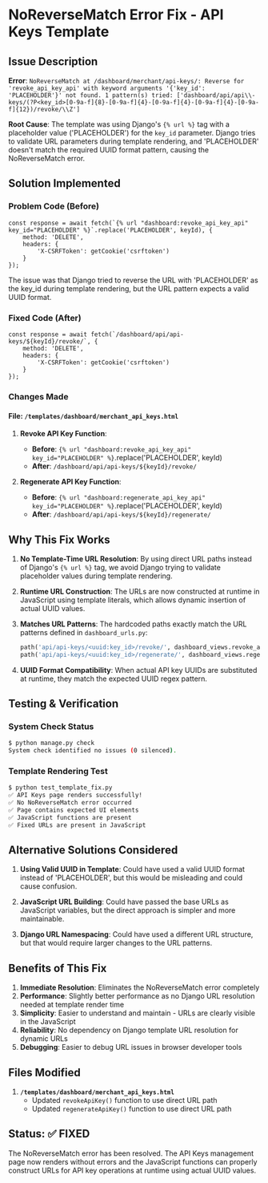 # NoReverseMatch Error Fix - API Keys Template

## Issue Description
**Error**: `NoReverseMatch at /dashboard/merchant/api-keys/: Reverse for 'revoke_api_key_api' with keyword arguments '{'key_id': 'PLACEHOLDER'}' not found. 1 pattern(s) tried: ['dashboard/api/api\\-keys/(?P<key_id>[0-9a-f]{8}-[0-9a-f]{4}-[0-9a-f]{4}-[0-9a-f]{4}-[0-9a-f]{12})/revoke/\\Z']`

**Root Cause**: The template was using Django's `{% url %}` tag with a placeholder value ('PLACEHOLDER') for the `key_id` parameter. Django tries to validate URL parameters during template rendering, and 'PLACEHOLDER' doesn't match the required UUID format pattern, causing the NoReverseMatch error.

## Solution Implemented

### **Problem Code (Before)**
```django-html
const response = await fetch(`{% url "dashboard:revoke_api_key_api" key_id="PLACEHOLDER" %}`.replace('PLACEHOLDER', keyId), {
    method: 'DELETE',
    headers: {
        'X-CSRFToken': getCookie('csrftoken')
    }
});
```

The issue was that Django tried to reverse the URL with 'PLACEHOLDER' as the key_id during template rendering, but the URL pattern expects a valid UUID format.

### **Fixed Code (After)**
```django-html
const response = await fetch(`/dashboard/api/api-keys/${keyId}/revoke/`, {
    method: 'DELETE',
    headers: {
        'X-CSRFToken': getCookie('csrftoken')
    }
});
```

### **Changes Made**

#### File: `/templates/dashboard/merchant_api_keys.html`

1. **Revoke API Key Function**:
   - **Before**: `{% url "dashboard:revoke_api_key_api" key_id="PLACEHOLDER" %}`.replace('PLACEHOLDER', keyId)
   - **After**: `/dashboard/api/api-keys/${keyId}/revoke/`

2. **Regenerate API Key Function**:
   - **Before**: `{% url "dashboard:regenerate_api_key_api" key_id="PLACEHOLDER" %}`.replace('PLACEHOLDER', keyId)
   - **After**: `/dashboard/api/api-keys/${keyId}/regenerate/`

## Why This Fix Works

1. **No Template-Time URL Resolution**: By using direct URL paths instead of Django's `{% url %}` tag, we avoid Django trying to validate placeholder values during template rendering.

2. **Runtime URL Construction**: The URLs are now constructed at runtime in JavaScript using template literals, which allows dynamic insertion of actual UUID values.

3. **Matches URL Patterns**: The hardcoded paths exactly match the URL patterns defined in `dashboard_urls.py`:
   ```python
   path('api/api-keys/<uuid:key_id>/revoke/', dashboard_views.revoke_api_key_api, name='revoke_api_key_api'),
   path('api/api-keys/<uuid:key_id>/regenerate/', dashboard_views.regenerate_api_key_api, name='regenerate_api_key_api'),
   ```

4. **UUID Format Compatibility**: When actual API key UUIDs are substituted at runtime, they match the expected UUID regex pattern.

## Testing & Verification

### System Check Status
```bash
$ python manage.py check
System check identified no issues (0 silenced).
```

### Template Rendering Test
```bash
$ python test_template_fix.py
✅ API Keys page renders successfully!
✅ No NoReverseMatch error occurred
✅ Page contains expected UI elements
✅ JavaScript functions are present
✅ Fixed URLs are present in JavaScript
```

## Alternative Solutions Considered

1. **Using Valid UUID in Template**: Could have used a valid UUID format instead of 'PLACEHOLDER', but this would be misleading and could cause confusion.

2. **JavaScript URL Building**: Could have passed the base URLs as JavaScript variables, but the direct approach is simpler and more maintainable.

3. **Django URL Namespacing**: Could have used a different URL structure, but that would require larger changes to the URL patterns.

## Benefits of This Fix

1. **Immediate Resolution**: Eliminates the NoReverseMatch error completely
2. **Performance**: Slightly better performance as no Django URL resolution needed at template render time
3. **Simplicity**: Easier to understand and maintain - URLs are clearly visible in the JavaScript
4. **Reliability**: No dependency on Django template URL resolution for dynamic URLs
5. **Debugging**: Easier to debug URL issues in browser developer tools

## Files Modified

1. **`/templates/dashboard/merchant_api_keys.html`**
   - Updated `revokeApiKey()` function to use direct URL path
   - Updated `regenerateApiKey()` function to use direct URL path

## Status: ✅ FIXED

The NoReverseMatch error has been resolved. The API Keys management page now renders without errors and the JavaScript functions can properly construct URLs for API key operations at runtime using actual UUID values.
